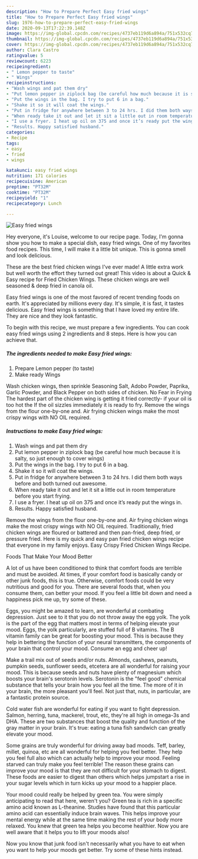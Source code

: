 ```yaml
---
description: "How to Prepare Perfect Easy fried wings"
title: "How to Prepare Perfect Easy fried wings"
slug: 1976-how-to-prepare-perfect-easy-fried-wings
date: 2020-09-13T17:22:39.148Z
image: https://img-global.cpcdn.com/recipes/4737eb119d6a894a/751x532cq70/easy-fried-wings-recipe-main-photo.jpg
thumbnail: https://img-global.cpcdn.com/recipes/4737eb119d6a894a/751x532cq70/easy-fried-wings-recipe-main-photo.jpg
cover: https://img-global.cpcdn.com/recipes/4737eb119d6a894a/751x532cq70/easy-fried-wings-recipe-main-photo.jpg
author: Clara Castro
ratingvalue: 5
reviewcount: 6223
recipeingredient:
- " Lemon pepper to taste"
- " Wings"
recipeinstructions:
- "Wash wings and pat them dry"
- "Put lemon pepper in ziplock bag (be careful how much because it is salty, so just enough to cover wings)"
- "Put the wings in the bag. I try to put 6 in a bag."
- "Shake it so it will coat the wings."
- "Put in fridge for anywhere between 3 to 24 hrs. I did them both ways before and both turned out awesome."
- "When ready take it out and let it sit a little out in room temperature before you start frying."
- "I use a fryer. I heat up oil on 375 and once it’s ready put the wings in."
- "Results. Happy satisfied husband."
categories:
- Recipe
tags:
- easy
- fried
- wings

katakunci: easy fried wings 
nutrition: 171 calories
recipecuisine: American
preptime: "PT32M"
cooktime: "PT32M"
recipeyield: "1"
recipecategory: Lunch

---
```



![Easy fried wings](https://img-global.cpcdn.com/recipes/4737eb119d6a894a/751x532cq70/easy-fried-wings-recipe-main-photo.jpg)

Hey everyone, it's Louise, welcome to our recipe page. Today, I'm gonna show you how to make a special dish, easy fried wings. One of my favorites food recipes. This time, I will make it a little bit unique. This is gonna smell and look delicious.

These are the best fried chicken wings I&#39;ve ever made! A little extra work but well worth the effort they turned out great! This video is about a Quick &amp; Easy recipe for Fried Chicken Wings. These chicken wings are well seasoned &amp; deep fried in canola oil.

Easy fried wings is one of the most favored of recent trending foods on earth. It's appreciated by millions every day. It's simple, it is fast, it tastes delicious. Easy fried wings is something that I have loved my entire life. They are nice and they look fantastic.


To begin with this recipe, we must prepare a few ingredients. You can cook easy fried wings using 2 ingredients and 8 steps. Here is how you can achieve that.

<!--inarticleads1-->

##### The ingredients needed to make Easy fried wings:

1. Prepare  Lemon pepper (to taste)
1. Make ready  Wings


Wash chicken wings, then sprinkle Seasoning Salt, Adobo Powder, Paprika, Garlic Powder, and Black Pepper on both sides of chicken. No Fear in Frying The hardest part of the chicken wing is getting it fried correctly- if your oil is too hot the If the oil sizzles immediately it is ready to fry. Remove the wings from the flour one-by-one and. Air frying chicken wings make the most crispy wings with NO OIL required. 

<!--inarticleads2-->

##### Instructions to make Easy fried wings:

1. Wash wings and pat them dry
1. Put lemon pepper in ziplock bag (be careful how much because it is salty, so just enough to cover wings)
1. Put the wings in the bag. I try to put 6 in a bag.
1. Shake it so it will coat the wings.
1. Put in fridge for anywhere between 3 to 24 hrs. I did them both ways before and both turned out awesome.
1. When ready take it out and let it sit a little out in room temperature before you start frying.
1. I use a fryer. I heat up oil on 375 and once it’s ready put the wings in.
1. Results. Happy satisfied husband.


Remove the wings from the flour one-by-one and. Air frying chicken wings make the most crispy wings with NO OIL required. Traditionally, fried chicken wings are floured or battered and then pan-fried, deep fried, or pressure fried. Here is my quick and easy pan fried chicken wings recipe that everyone in my family enjoys. Easy Crispy Fried Chicken Wings Recipe. 

Foods That Make Your Mood Better


A lot of us have been conditioned to think that comfort foods are terrible and must be avoided. At times, if your comfort food is basically candy or other junk foods, this is true. Otherwise, comfort foods could be very nutritious and good for you. There are several foods that, when you consume them, can better your mood. If you feel a little bit down and need a happiness pick me up, try some of these.

Eggs, you might be amazed to learn, are wonderful at combating depression. Just see to it that you do not throw away the egg yolk. The yolk is the part of the egg that matters most in terms of helping elevate your mood. Eggs, the yolk particularly, are stuffed full of B vitamins. The B vitamin family can be great for boosting your mood. This is because they help in bettering the function of your neural transmitters, the components of your brain that control your mood. Consume an egg and cheer up!

Make a trail mix out of seeds and/or nuts. Almonds, cashews, peanuts, pumpkin seeds, sunflower seeds, etcetera are all wonderful for raising your mood. This is because seeds and nuts have plenty of magnesium which boosts your brain's serotonin levels. Serotonin is the "feel good" chemical substance that tells your brain how you feel all the time. The more of it in your brain, the more pleasant you'll feel. Not just that, nuts, in particular, are a fantastic protein source.

Cold water fish are wonderful for eating if you want to fight depression. Salmon, herring, tuna, mackerel, trout, etc, they're all high in omega-3s and DHA. These are two substances that boost the quality and function of the gray matter in your brain. It's true: eating a tuna fish sandwich can greatly elevate your mood. 

Some grains are truly wonderful for driving away bad moods. Teff, barley, millet, quinoa, etc are all wonderful for helping you feel better. They help you feel full also which can actually help to improve your mood. Feeling starved can truly make you feel terrible! The reason these grains can improve your mood is that they are not difficult for your stomach to digest. These foods are easier to digest than others which helps jumpstart a rise in your sugar levels which in turn kicks up your mood to a happier place.

Your mood could really be helped by green tea. You were simply anticipating to read that here, weren't you? Green tea is rich in a specific amino acid known as L-theanine. Studies have found that this particular amino acid can essentially induce brain waves. This helps improve your mental energy while at the same time making the rest of your body more relaxed. You knew that green tea helps you become healthier. Now you are well aware that it helps you to lift your moods also!

Now you know that junk food isn't necessarily what you have to eat when you want to help your moods get better. Try  some  of  these  hints  instead.

